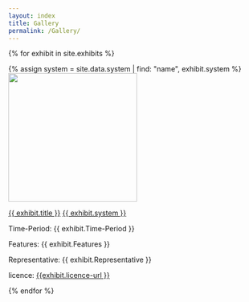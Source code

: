 ```yaml
---
layout: index
title: Gallery
permalink: /Gallery/
---
```


{% for exhibit in site.exhibits %}
  
  {% assign system = site.data.system | find: "name", exhibit.system %}
  <a href = "{{ exhibit.url | relative_url }}"><img src="{{ exhibit.image-url }}" width = 256></a>
  <p><a href = "{{ exhibit.url | relative_url }}">{{ exhibit.title }}</a>  <a href = "{{ system.homepage }}">{{ exhibit.system }}</a></p>

  <p>Time-Period: {{ exhibit.Time-Period }}</p>
  <p>Features: {{ exhibit.Features }}</p>
  <p>Representative: {{ exhibit.Representative }}</p>
  <p>licence: <a href="{{ exhibit.licence-url }}">{{exhibit.licence-url }}</a></p>


  {% endfor %}
